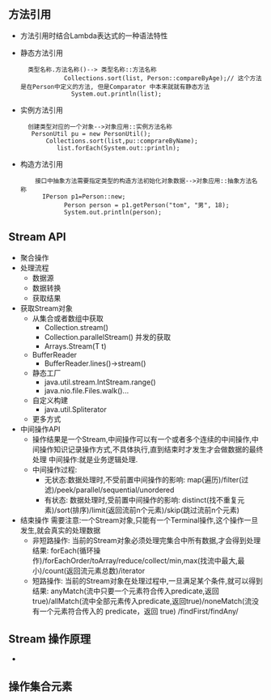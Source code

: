 ## 方法引用
- 方法引用时结合Lambda表达式的一种语法特性
- 静态方法引用


        类型名称.方法名称()--> 类型名称::方法名称
                  Collections.sort(list, Person::compareByAge);// 这个方法是在Person中定义的方法, 但是Comparator 中本来就就有静态方法
                    System.out.println(list);
 
- 实例方法引用
         
         
        创建类型对应的一个对象-->对象应用::实例方法名称 
         PersonUtil pu = new PersonUtil();
             Collections.sort(list,pu::comprareByName);
                list.forEach(System.out::println);
- 构造方法引用
          
          
          
          接口中抽象方法需要指定类型的构造方法初始化对象数据-->对象应用::抽象方法名称
            IPerson p1=Person::new;
                  Person person = p1.getPerson("tom", "男", 18);
                  System.out.println(person);


## Stream API
- 聚合操作
- 处理流程
  - 数据源
  - 数据转换
  - 获取结果
- 获取Stream对象
  - 从集合或者数组中获取
     - Collection.stream()
     - Collection.parallelStream()  并发的获取
     - Arrays.Stream(T t) 
   - BufferReader
     - BufferReader.lines()->stream()
   - 静态工厂
     - java.util.stream.IntStream.range()
     - java.nio.file.Files.walk()...
   - 自定义构建
     - java.util.Spliterator
   - 更多方式
- 中间操作API
   - 操作结果是一个Stream,中间操作可以有一个或者多个连续的中间操作,中间操作知识记录操作方式,不具体执行,直到结束时才发生才会做数据的最终处理
     中间操作:就是业务逻辑处理.
   - 中间操作过程: 
      - 无状态:数据处理时,不受前置中间操作的影响: map(遍历)/filter(过滤)/peek/parallel/sequential/unordered
      - 有状态: 数据处理时,受前置中间操作的影响: distinct(找不重复元素)/sort(排序)/limit(返回流前n个元素)/skip(跳过流前n个元素)
- 结束操作
需要注意:一个Stream对象,只能有一个Terminal操作,这个操作一旦发生,就会真实的处理数据
   - 非短路操作: 当前的Stream对象必须处理完集合中所有数据,才会得到处理结果: forEach(循环操作)/forEachOrder/toArray/reduce/collect/min,max(找流中最大,最小)/count(返回流元素总数)/iterator
   - 短路操作: 当前的Stream对象在处理过程中,一旦满足某个条件,就可以得到结果: anyMatch(流中只要一个元素符合传入predicate,返回true)/allMatch(流中全部元素传入predicate,返回true)/noneMatch(流没有一个元素符合传入的 predicate，返回 true)
              /findFirst/findAny/
           
## Stream 操作原理
- 
## 操作集合元素
